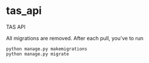# tas_api
TAS API

All migrations are removed. After each pull, you've to run

```
python manage.py makemigrations
python manage.py migrate
```
